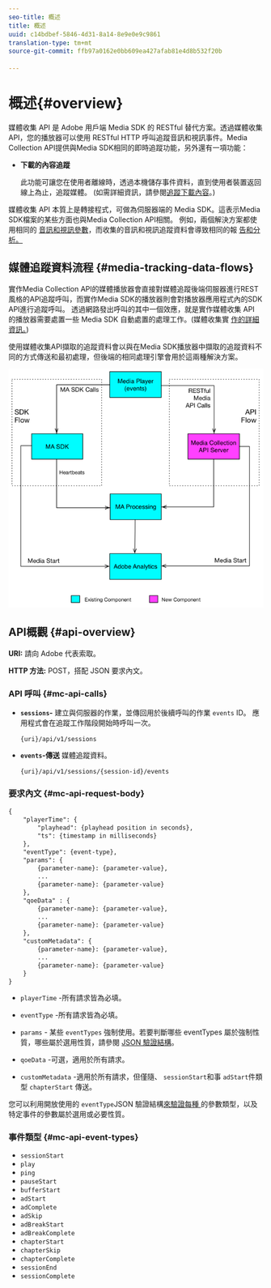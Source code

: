 ```yaml
---
seo-title: 概述
title: 概述
uuid: c14bdbef-5846-4d31-8a14-8e9e0e9c9861
translation-type: tm+mt
source-git-commit: ffb97a0162e0bb609ea427afab81e4d8b532f20b

---
```



# 概述{#overview}

媒體收集 API 是 Adobe 用戶端 Media SDK 的 RESTful 替代方案。透過媒體收集 API，您的播放器可以使用 RESTful HTTP 呼叫追蹤音訊和視訊事件。Media Collection API提供與Media SDK相同的即時追蹤功能，另外還有一項功能：

* **下載的內容追蹤**

   此功能可讓您在使用者離線時，透過本機儲存事件資料，直到使用者裝置返回線上為止，追蹤媒體。 (如需詳細資訊，請參閱[追蹤下載內容](track-downloaded-content.md)。)

媒體收集 API 本質上是轉接程式，可做為伺服器端的 Media SDK。這表示Media SDK檔案的某些方面也與Media Collection API相關。 例如，兩個解決方案都使用相同的 [音訊和視訊參數](/help/metrics-and-metadata/audio-video-parameters.md)，而收集的音訊和視訊追蹤資料會導致相同的報 [告和分析。](/help/media-reports/media-reports-enable.md)

## 媒體追蹤資料流程 {#media-tracking-data-flows}

實作Media Collection API的媒體播放器會直接對媒體追蹤後端伺服器進行REST風格的API追蹤呼叫，而實作Media SDK的播放器則會對播放器應用程式內的SDK API進行追蹤呼叫。 透過網路發出呼叫的其中一個效應，就是實作媒體收集 API 的播放器需要處置一些 Media SDK 自動處置的處理工作。(媒體收集實 [作的詳細資訊。](mc-api-impl/mc-api-quick-start.md))

使用媒體收集API擷取的追蹤資料會以與在Media SDK播放器中擷取的追蹤資料不同的方式傳送和最初處理，但後端的相同處理引擎會用於這兩種解決方案。

![](assets/col_api_overview_simple.png)

## API概觀 {#api-overview}

**URI:** 請向 Adobe 代表索取。

**HTTP 方法:** POST，搭配 JSON 要求內文。

### API 呼叫 {#mc-api-calls}

* **`sessions`-** 建立與伺服器的作業，並傳回用於後續呼叫的作業 `events` ID。 應用程式會在追蹤工作階段開始時呼叫一次。

   ```
   {uri}/api/v1/sessions
   ```

* **`events`-傳送** 媒體追蹤資料。

   ```
   {uri}/api/v1/sessions/{session-id}/events
   ```

### 要求內文 {#mc-api-request-body}

```
{ 
    "playerTime": { 
        "playhead": {playhead position in seconds}, 
        "ts": {timestamp in milliseconds} 
    }, 
    "eventType": {event-type}, 
    "params": { 
        {parameter-name}: {parameter-value}, 
        ... 
        {parameter-name}: {parameter-value} 
    }, 
    "qoeData" : { 
        {parameter-name}: {parameter-value}, 
        ... 
        {parameter-name}: {parameter-value} 
    }, 
    "customMetadata": { 
        {parameter-name}: {parameter-value}, 
        ... 
        {parameter-name}: {parameter-value} 
    } 
} 
```

* `playerTime` -所有請求皆為必填。
* `eventType` -所有請求皆為必填。
* `params` - 某些 `eventTypes` 強制使用。若要判斷哪些 eventTypes 屬於強制性質，哪些屬於選用性質，請參閱 [JSON 驗證結構](mc-api-ref/mc-api-json-validation.md)。

* `qoeData` -可選，適用於所有請求。
* `customMetadata` -適用於所有請求，但僅隨、 `sessionStart`和事 `adStart`件類型 `chapterStart` 傳送。

您可以利用開放使用的 `eventType`JSON 驗證結構[來驗證每種 ](mc-api-ref/mc-api-json-validation.md) 的參數類型，以及特定事件的參數屬於選用或必要性質。

### 事件類型 {#mc-api-event-types}

* `sessionStart`
* `play`
* `ping`
* `pauseStart`
* `bufferStart`
* `adStart`
* `adComplete`
* `adSkip`
* `adBreakStart`
* `adBreakComplete`
* `chapterStart`
* `chapterSkip`
* `chapterComplete`
* `sessionEnd`
* `sessionComplete`

